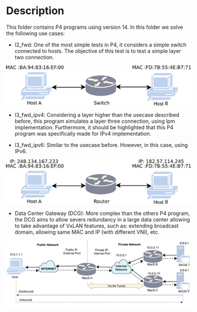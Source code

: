 # Description

This folder contains P4 programs using version 14. In this folder we solve the following use cases:

- l2_fwd: One of the most simple tests in P4, it considers a simple switch connected to hosts. The objective of this test is to test a simple layer two connection.

<p align="center">
  <img src="../img/macsad_l2.png">
</p>

- l3_fwd_ipv4: Considering a layer higher than the usecase described before, this program simulates a layer three connection, using lpm implementation. Furthermore, it should be highlighted that this P4 program was specifically made for IPv4 implementation.

- l3_fwd_ipv6: Similar to the usecase before. However, in this case, using IPv6.

<p align="center">
  <img src="../img/macsad_ipv4.png">
</p>

- Data Center Gateway (DCG): More complex than the others P4 program, the DCG aims to allow severs redundancy in a large data center allowing to take advantage of VxLAN features, such as: extending broadcast domain, allowing same MAC and IP (with different VNI), etc.

<p align="center">
  <img src="../img/macsad_dcg.png">
</p>

